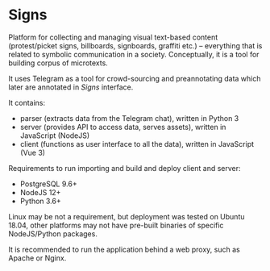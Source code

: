# Signs
Platform for collecting and managing visual text-based content (protest/picket signs, billboards, signboards, graffiti etc.) – everything that is related to symbolic communication in a society. Conceptually, it is a tool for building corpus of microtexts.

It uses Telegram as a tool for crowd-sourcing and preannotating data which later are annotated in *Signs* interface.

It contains:
- parser (extracts data from the Telegram chat), written in Python 3
- server (provides API to access data, serves assets), written in JavaScript (NodeJS)
- client (functions as user interface to all the data), written in JavaScript (Vue 3)

Requirements to run importing and build and deploy client and server:
- PostgreSQL 9.6+
- NodeJS 12+
- Python 3.6+

Linux may be not a requirement, but deployment was tested on Ubuntu 18.04, other platforms may not have pre-built binaries of specific NodeJS/Python packages.

It is recommended to run the application behind a web proxy, such as Apache or Nginx.
